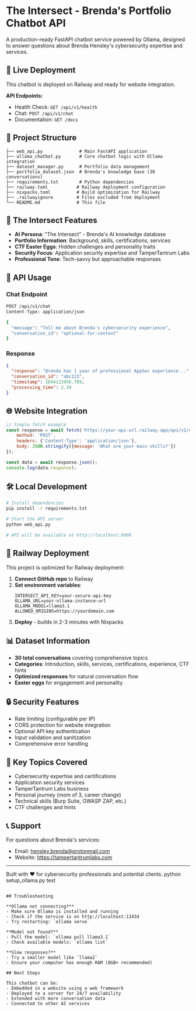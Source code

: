 # The Intersect - Brenda's Portfolio Chatbot API

A production-ready FastAPI chatbot service powered by Ollama, designed to answer questions about Brenda Hensley's cybersecurity expertise and services.

## 🚀 Live Deployment

This chatbot is deployed on Railway and ready for website integration.

**API Endpoints:**
- Health Check: `GET /api/v1/health`
- Chat: `POST /api/v1/chat`
- Documentation: `GET /docs`

## 📁 Project Structure

```
├── web_api.py              # Main FastAPI application
├── ollama_chatbot.py       # Core chatbot logic with Ollama integration
├── dataset_manager.py      # Portfolio data management
├── portfolio_dataset.json  # Brenda's knowledge base (30 conversations)
├── requirements.txt        # Python dependencies
├── railway.toml           # Railway deployment configuration
├── nixpacks.toml          # Build optimization for Railway
├── .railwayignore         # Files excluded from deployment
└── README.md              # This file
```

## 🤖 The Intersect Features

- **AI Persona**: "The Intersect" - Brenda's AI knowledge database
- **Portfolio Information**: Background, skills, certifications, services
- **CTF Easter Eggs**: Hidden challenges and personality traits
- **Security Focus**: Application security expertise and TamperTantrum Labs
- **Professional Tone**: Tech-savvy but approachable responses

## 🔌 API Usage

### Chat Endpoint
```bash
POST /api/v1/chat
Content-Type: application/json

{
  "message": "Tell me about Brenda's cybersecurity experience",
  "conversation_id": "optional-for-context"
}
```

### Response
```json
{
  "response": "Brenda has 1 year of professional AppSec experience...",
  "conversation_id": "abc123",
  "timestamp": 1694123456.789,
  "processing_time": 2.34
}
```

## 🌐 Website Integration

```javascript
// Simple fetch example
const response = await fetch('https://your-api-url.railway.app/api/v1/chat', {
    method: 'POST',
    headers: {'Content-Type': 'application/json'},
    body: JSON.stringify({message: 'What are your main skills?'})
});

const data = await response.json();
console.log(data.response);
```

## 🛠️ Local Development

```bash
# Install dependencies
pip install -r requirements.txt

# Start the API server
python web_api.py

# API will be available at http://localhost:8000
```

## 🚂 Railway Deployment

This project is optimized for Railway deployment:

1. **Connect GitHub repo** to Railway
2. **Set environment variables**:
   ```
   INTERSECT_API_KEY=your-secure-api-key
   OLLAMA_URL=your-ollama-instance-url
   OLLAMA_MODEL=llama3.1
   ALLOWED_ORIGINS=https://yourdomain.com
   ```
3. **Deploy** - builds in 2-3 minutes with Nixpacks

## 📊 Dataset Information

- **30 total conversations** covering comprehensive topics
- **Categories**: Introduction, skills, services, certifications, experience, CTF hints
- **Optimized responses** for natural conversation flow
- **Easter eggs** for engagement and personality

## 🔒 Security Features

- Rate limiting (configurable per IP)
- CORS protection for website integration
- Optional API key authentication
- Input validation and sanitization
- Comprehensive error handling

## 🎯 Key Topics Covered

- Cybersecurity expertise and certifications
- Application security services
- TamperTantrum Labs business
- Personal journey (mom of 3, career change)
- Technical skills (Burp Suite, OWASP ZAP, etc.)
- CTF challenges and hints

## 📞 Support

For questions about Brenda's services:
- Email: hensley.brenda@protonmail.com
- Website: https://tampertantrumlabs.com

---

Built with ❤️ for cybersecurity professionals and potential clients.
python setup_ollama.py test
```

## Troubleshooting

**Ollama not connecting?**
- Make sure Ollama is installed and running
- Check if the service is on http://localhost:11434
- Try restarting: `ollama serve`

**Model not found?**
- Pull the model: `ollama pull llama3.1`
- Check available models: `ollama list`

**Slow responses?**
- Try a smaller model like `llama2`
- Ensure your computer has enough RAM (8GB+ recommended)

## Next Steps

This chatbot can be:
- Embedded in a website using a web framework
- Deployed to a server for 24/7 availability
- Extended with more conversation data
- Connected to other AI services
